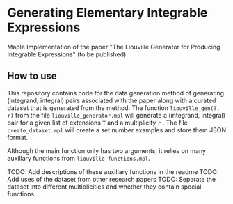 # Generating Elementary Integrable Expressions
Maple Implementation of the paper "The Liouville Generator for Producing Integrable Expressions" (to be published).

## How to use

This repository contains code for the data generation method of generating (integrand, integral) pairs associated with the paper along with a curated dataset that is generated from the method.
The function `liouville_gen(T, r)` from the file `liouville_generator.mpl` will generate a (integrand, integral) pair for a given list of extensions `T` and a multiplicity `r` .
The file `create_dataset.mpl` will create a set number examples and store them JSON format.

Although the main function only has two arguments, it relies on many auxillary functions from `liouville_functions.mpl`. 

TODO: Add descriptions of these auxillary functions in the readme
TODO: Add uses of the dataset from other research papers
TODO: Separate the dataset into different multiplicities and whether they contain special functions
